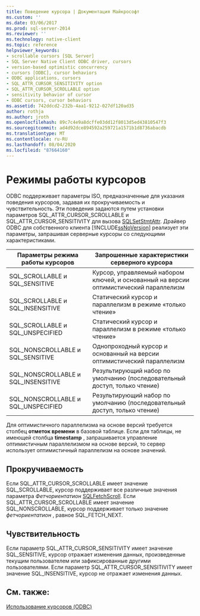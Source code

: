 ```yaml
---
title: Поведение курсора | Документация Майкрософт
ms.custom: ''
ms.date: 03/06/2017
ms.prod: sql-server-2014
ms.reviewer: ''
ms.technology: native-client
ms.topic: reference
helpviewer_keywords:
- scrollable cursors [SQL Server]
- SQL Server Native Client ODBC driver, cursors
- version-based optimistic concurrency
- cursors [ODBC], cursor behaviors
- ODBC applications, cursors
- SQL_ATTR_CURSOR_SENSITIVITY option
- SQL_ATTR_CURSOR_SCROLLABLE option
- sensitivity behavior of cursor
- ODBC cursors, cursor behaviors
ms.assetid: 742ddcd2-232b-4aa1-9212-027df120ad35
author: rothja
ms.author: jroth
ms.openlocfilehash: 89c7c4e9a8dcffe03dd12f8013d5ed43810547f3
ms.sourcegitcommit: ad4d92dce894592a259721a1571b1d8736abacdb
ms.translationtype: MT
ms.contentlocale: ru-RU
ms.lasthandoff: 08/04/2020
ms.locfileid: "87664160"
---
```

# <a name="cursor-behaviors"></a>Режимы работы курсоров
  ODBC поддерживает параметры ISO, предназначенные для указания поведения курсоров, задавая их прокручиваемость и чувствительность. Эти поведения задаются путем установки параметров SQL_ATTR_CURSOR_SCROLLABLE и SQL_ATTR_CURSOR_SENSITIVITY для вызова [SQLSetStmtAttr](../native-client-odbc-api/sqlsetstmtattr.md). Драйвер ODBC для собственного клиента [!INCLUDE[ssNoVersion](../../includes/ssnoversion-md.md)] реализует эти параметры, запрашивая серверные курсоры со следующими характеристиками.  
  
|Параметры режима работы курсоров|Запрошенные характеристики серверного курсора|  
|------------------------------|---------------------------------------------|  
|SQL_SCROLLABLE и SQL_SENSITIVE|Курсор, управляемый набором ключей, и основанный на версии оптимистический параллелизм|  
|SQL_SCROLLABLE и SQL_INSENSITIVE|Статический курсор и параллелизм в режиме «только чтение»|  
|SQL_SCROLLABLE и SQL_UNSPECIFIED|Статический курсор и параллелизм в режиме «только чтение»|  
|SQL_NONSCROLLABLE и SQL_SENSITIVE|Однопроходный курсор и основанный на версии оптимистический параллелизм|  
|SQL_NONSCROLLABLE и SQL_INSENSITIVE|Результирующий набор по умолчанию (последовательный доступ, только чтение)|  
|SQL_NONSCROLLABLE и SQL_UNSPECIFIED|Результирующий набор по умолчанию (последовательный доступ, только чтение)|  
  
 Для оптимистичного параллелизма на основе версий требуется столбец **отметок времени** в базовой таблице. Если для таблицы, не имеющей столбца **timestamp** , запрашивается управление оптимистичным параллелизмом на основе версий, то сервер использует оптимистичный параллелизм на основе значений.  
  
## <a name="scrollability"></a>Прокручиваемость  
 Если SQL_ATTR_CURSOR_SCROLLABLE имеет значение SQL_SCROLLABLE, курсор поддерживает все различные значения параметра *Фетчориентатион* [SQLFetchScroll](../native-client-odbc-api/sqlfetchscroll.md). Если SQL_ATTR_CURSOR_SCROLLABLE имеет значение SQL_NONSCROLLABLE, курсор поддерживает только значение *фетчориентатион* , равное SQL_FETCH_NEXT.  
  
## <a name="sensitivity"></a>Чувствительность  
 Если параметр SQL_ATTR_CURSOR_SENSITIVITY имеет значение SQL_SENSITIVE, курсор отражает изменения данных, произведенные текущим пользователем или зафиксированные другими пользователями. Если параметр SQL_ATTR_CURSOR_SENSITIVITY имеет значение SQL_INSENSITIVE, курсор не отражает изменения данных.  
  
## <a name="see-also"></a>См. также:  
 [Использование курсоров &#40;ODBC&#41;](using-cursors-odbc.md)  
  
  
